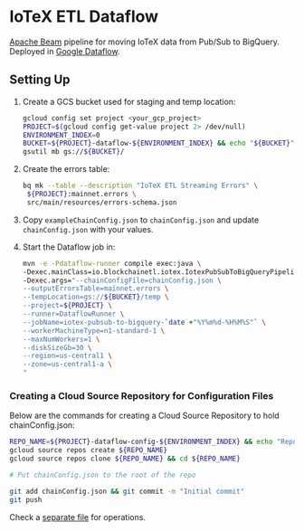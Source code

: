 # IoTeX ETL Dataflow

[Apache Beam](https://beam.apache.org/) pipeline for moving IoTeX data from Pub/Sub to BigQuery. 
Deployed in [Google Dataflow](https://cloud.google.com/dataflow).  

## Setting Up

1. Create a GCS bucket used for staging and temp location:

    ```bash
    gcloud config set project <your_gcp_project>
    PROJECT=$(gcloud config get-value project 2> /dev/null)
    ENVIRONMENT_INDEX=0
    BUCKET=${PROJECT}-dataflow-${ENVIRONMENT_INDEX} && echo "${BUCKET}"
    gsutil mb gs://${BUCKET}/
    ```                             
   
2. Create the errors table:

    ```bash
    bq mk --table --description "IoTeX ETL Streaming Errors" \
     ${PROJECT}:mainnet.errors \
     src/main/resources/errors-schema.json 
    ```  
   
3. Copy `exampleChainConfig.json` to `chainConfig.json` and update `chainConfig.json` with your values.

4. Start the Dataflow job in:

    ```bash
   mvn -e -Pdataflow-runner compile exec:java \
   -Dexec.mainClass=io.blockchainetl.iotex.IotexPubSubToBigQueryPipeline \
   -Dexec.args="--chainConfigFile=chainConfig.json \
   --outputErrorsTable=mainnet.errors \
   --tempLocation=gs://${BUCKET}/temp \
   --project=${PROJECT} \
   --runner=DataflowRunner \
   --jobName=iotex-pubsub-to-bigquery-`date +"%Y%m%d-%H%M%S"` \
   --workerMachineType=n1-standard-1 \
   --maxNumWorkers=1 \
   --diskSizeGb=30 \
   --region=us-central1 \
   --zone=us-central1-a \
   " 
   ``` 

### Creating a Cloud Source Repository for Configuration Files

Below are the commands for creating a Cloud Source Repository to hold chainConfig.json: 

```bash
REPO_NAME=${PROJECT}-dataflow-config-${ENVIRONMENT_INDEX} && echo "Repo name ${REPO_NAME}"
gcloud source repos create ${REPO_NAME}
gcloud source repos clone ${REPO_NAME} && cd ${REPO_NAME}

# Put chainConfig.json to the root of the repo

git add chainConfig.json && git commit -m "Initial commit"
git push
```

Check a [separate file](ops.md) for operations.

